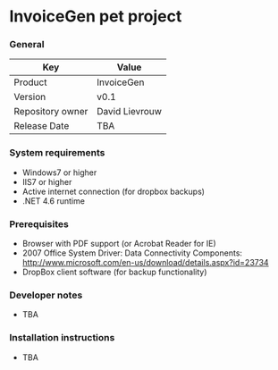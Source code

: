 # InvoiceGen pet project

### General
| Key | Value | 
| --------- | --------- | 
| Product | InvoiceGen | 
| Version | v0.1 | 
| Repository owner | David Lievrouw | 
| Release Date | TBA | 

### System requirements
* Windows7 or higher
* IIS7 or higher
* Active internet connection (for dropbox backups)
* .NET 4.6 runtime

### Prerequisites
* Browser with PDF support (or Acrobat Reader for IE)
* 2007 Office System Driver: Data Connectivity Components: http://www.microsoft.com/en-us/download/details.aspx?id=23734
* DropBox client software (for backup functionality)

### Developer notes
* TBA

### Installation instructions
* TBA
